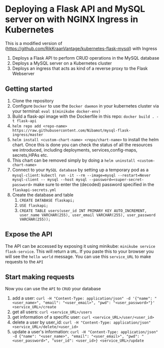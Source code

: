 # Deploying a Flask API and MySQL server on with NGINX Ingress in Kubernetes

This is a modified version of (https://github.com/RikKraanVantage/kubernetes-flask-mysql) with Ingress

1. Deploys a Flask API to perform CRUD operations in the MySQL database
2. Deploys a MySQL server on a Kubernetes cluster
3. Deploys an ingress that acts as kind of a reverse proxy to the Flask Webserver


## Getting started
1. Clone the repository
2. Configure `Docker` to use the `Docker daemon` in your kubernetes cluster via your terminal: `eval $(minikube docker-env)`
3. Build a flask-api image with the Dockerfile in this repo: `docker build . -t flask-api`
4. `helm repo add <repo-name> https://raw.githubusercontent.com/Nibamot/mysql-flask-ingress/master`
5. `helm install <custom-chart-name> <repo/chart-name>` to install the helm chart. Once this is done you can check the status of all the resources we introduced, including deployments, services,config-maps, secrets,HPAs etc.
6. This chart can be removed simply by doing a `helm uninstall <custom-chart-name>`
1. Connect to your `MySQL database` by setting up a temporary pod as a `mysql-client`: 
   `kubectl run -it --rm --image=mysql --restart=Never mysql-client -- mysql --host mysql --password=<super-secret-password>`
   make sure to enter the (decoded) password specified in the `flaskapi-secrets.yml`
2. Create the database and table
   1. `CREATE DATABASE flaskapi;`
    2. `USE flaskapi;`
    3. `CREATE TABLE users(user_id INT PRIMARY KEY AUTO_INCREMENT, user_name VARCHAR(255), user_email VARCHAR(255), user_password VARCHAR(255));`
    
## Expose the API
The API can be accessed by exposing it using minikube: `minikube service flask-service`. This will return a `URL`. If you paste this to your browser you will see the `hello world` message. You can use this `service_URL` to make requests to the `API`

## Start making requests
Now you can use the `API` to `CRUD` your database
1. add a user: `curl -H "Content-Type: application/json" -d '{"name": "<user_name>", "email": "<user_email>", "pwd": "<user_password>"}' <service_URL>/create`
2. get all users: `curl <service_URL>/users`
3. get information of a specific user: `curl <service_URL>/user/<user_id>`
4. delete a user by user_id: `curl -H "Content-Type: application/json" <service_URL>/delete/<user_id>`
5. update a user's information: `curl -H "Content-Type: application/json" -d {"name": "<user_name>", "email": "<user_email>", "pwd": "<user_password>", "user_id": <user_id>} <service_URL>/update`



